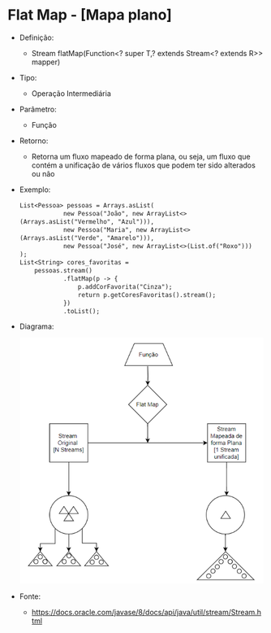 # Flat Map - [Mapa plano]

- Definição: 
    - <R> Stream<R> flatMap(Function<? super T,? extends Stream<? extends R>> mapper)

- Tipo: 
    - Operação Intermediária

- Parâmetro:
    - Função 

- Retorno:
    - Retorna um fluxo mapeado de forma plana, ou seja, um fluxo que contém a unificação de vários fluxos que podem ter sido alterados ou não

- Exemplo: 
    ```
	List<Pessoa> pessoas = Arrays.asList(
				new Pessoa("João", new ArrayList<>(Arrays.asList("Vermelho", "Azul"))),
				new Pessoa("Maria", new ArrayList<>(Arrays.asList("Verde", "Amarelo"))),
				new Pessoa("José", new ArrayList<>(List.of("Roxo")))
	);
	List<String> cores_favoritas = 
        pessoas.stream()
                .flatMap(p -> {
			        p.addCorFavorita("Cinza");
			        return p.getCoresFavoritas().stream();
	            })
                .toList();
    ```

- Diagrama:

    ![Flat Map](../images/05_flat_map.png)

- Fonte: 
    - https://docs.oracle.com/javase/8/docs/api/java/util/stream/Stream.html